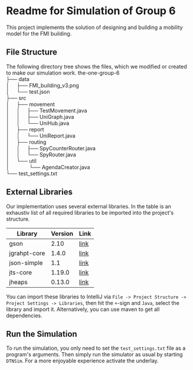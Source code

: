 # Readme for Simulation of Group 6
This project implements the solution of designing and building a
mobility model for the FMI building.

## File Structure
The following directory tree shows the files, which we modified
or created to make our simulation work.
the-one-group-6 <br>
├── data <br>
│ &nbsp; &nbsp; ├── FMI_building_v3.png <br>
│ &nbsp; &nbsp; └── test.json <br>
├── src<br>
│ &nbsp; &nbsp; ├── movement<br>
│ &nbsp; &nbsp; │ &nbsp; &nbsp; ├── TestMovement.java<br>
│ &nbsp; &nbsp; │ &nbsp; &nbsp; ├── UniGraph.java<br>
│ &nbsp; &nbsp; │ &nbsp; &nbsp; └── UniHub.java<br>
│ &nbsp; &nbsp; ├── report<br>
│ &nbsp; &nbsp; │ &nbsp; &nbsp; └── UniReport.java<br>
│ &nbsp; &nbsp; ├── routing<br>
│ &nbsp; &nbsp; │ &nbsp; &nbsp; ├── SpyCounterRouter.java<br>
│ &nbsp; &nbsp; │ &nbsp; &nbsp; └── SpyRouter.java<br>
│ &nbsp; &nbsp; └── util<br>
│ &nbsp; &nbsp; &ensp; &nbsp; &nbsp; &nbsp; └── AgendaCreator.java<br>
└── test_settings.txt<br>

## External Libraries
Our implementation uses several external libraries. In the table
is an exhaustiv list of all required libraries to be imported into 
the project's structure.

| Library      | Version | Link                                                                                                                             |
|--------------|---------|----------------------------------------------------------------------------------------------------------------------------------|
| gson         | 2.10    | [link](https://repo.mavenlibs.com/maven/com/google/code/gson/gson/2.10/gson-2.10.jar?utm_source=mavenlibs.com)                   |
| jgrahpt-core | 1.4.0   | [link](https://repo1.maven.org/maven2/org/jgrapht/jgrapht-core/1.4.0/jgrapht-core-1.4.0.jar)                                     |
| json-simple  | 1.1     | [link](https://repo.mavenlibs.com/maven/com/googlecode/json-simple/json-simple/1.1/json-simple-1.1.jar?utm_source=mavenlibs.com) |
| jts-core     | 1.19.0  | [link](https://repo.mavenlibs.com/maven/org/locationtech/jts/jts-core/1.19.0/jts-core-1.19.0.jar?utm_source=mavenlibs.com)       |
| jheaps       | 0.13.0  | [link](https://repo.mavenlibs.com/maven/org/jheaps/jheaps/0.13/jheaps-0.13.jar?utm_source=mavenlibs.com)                         |

You can import these libraries to IntelliJ via 
`File -> Project Structure -> Project Settings -> Libraries`,
then hit the `+`-sign and `Java`, select the library and import it.
Alternatively, you can use maven to get all dependencies.

## Run the Simulation
To run the simulation, you only need to set the `test_settings.txt`
file as a program's arguments. Then simply run the simulator as usual
by starting `DTNSim`. For a more enjoyable experience activate the underlay.

